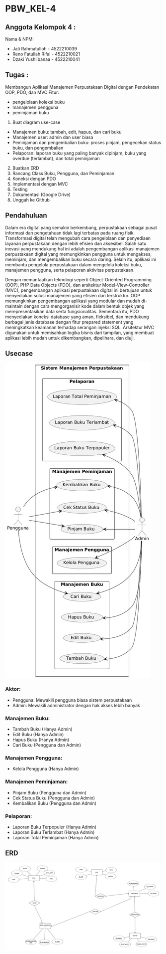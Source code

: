 # PBW_KEL-4

## Anggota Kelompok 4 :
Nama & NPM:  
* Jati Rahmatulloh    - 4522210039
* Reno Fatullah Rifai - 4522210021
* Dzaki Yushiibanaa   - 4522210041

## Tugas :
Membangun Aplikasi Manajemen Perpustakaan Digital dengan Pendekatan OOP, PDO, dan MVC 
Fitur:
* pengelolaan koleksi buku
* manajemen pengguna
* peminjaman buku

1. Buat diagram use-case
- Manajemen buku: tambah, edit, hapus, dan cari buku
- Manajemen user: admin dan user biasa
- Peminjaman dan pengembalian buku: proses pinjam, pengecekan status buku, dan pengembalian
- Pelaporan: laporan buku yang paling banyak dipinjam, buku yang overdue (terlambat), dan total peminjaman
2. Buatkan ERD
3. Rancang Class Buku, Pengguna, dan Peminjaman
4. Koneksi dengan PDO
5. Implementasi dengan MVC
6. Testing
7. Dokumentasi (Google Drive)
8. Unggah ke Github
  
## Pendahuluan
Dalam era digital yang semakin berkembang, perpustakaan sebagai pusat informasi dan pengetahuan tidak lagi terbatas pada ruang fisik. Transformasi digital telah mengubah cara pengelolaan dan penyediaan layanan perpustakaan dengan lebih efisien dan aksesibel. Salah satu inovasi yang mendukung hal ini adalah pengembangan aplikasi manajemen perpustakaan digital yang memungkinkan pengguna untuk mengakses, meminjam, dan mengembalikan buku secara daring. Selain itu, aplikasi ini membantu pengelola perpustakaan dalam mengelola koleksi buku, manajemen pengguna, serta pelaporan aktivitas perpustakaan.

Dengan memanfaatkan teknologi seperti Object-Oriented Programming (OOP), PHP Data Objects (PDO), dan arsitektur Model-View-Controller (MVC), pengembangan aplikasi perpustakaan digital ini bertujuan untuk menyediakan solusi manajemen yang efisien dan terstruktur. OOP memungkinkan pengembangan aplikasi yang modular dan mudah di-maintain dengan cara mengorganisir kode dalam bentuk objek yang merepresentasikan data serta fungsionalitas. Sementara itu, PDO menyediakan koneksi database yang aman, fleksibel, dan mendukung berbagai jenis database dengan fitur prepared statement yang meningkatkan keamanan terhadap serangan injeksi SQL. Arsitektur MVC digunakan untuk memisahkan logika bisnis dari tampilan, yang membuat aplikasi lebih mudah untuk dikembangkan, dipelihara, dan diuji.

## Usecase
![ERD](https://github.com/DzakiYushiibanaa/PBW_KEL-4/blob/0fdb4c55753bc3515614a19b01080ce2a141d174/Image%20PBW/Usecase.jpeg)
### Aktor:
- Pengguna: Mewakili pengguna biasa sistem perpustakaan
- Admin: Mewakili administrator dengan hak akses lebih banyak

### Manajemen Buku:
- Tambah Buku (Hanya Admin)
- Edit Buku (Hanya Admin)
- Hapus Buku (Hanya Admin)
- Cari Buku (Pengguna dan Admin)

### Manajemen Pengguna:
- Kelola Pengguna (Hanya Admin)

### Manajemen Peminjaman:
- Pinjam Buku (Pengguna dan Admin)
- Cek Status Buku (Pengguna dan Admin)
- Kembalikan Buku (Pengguna dan Admin)

### Pelaporan:
- Laporan Buku Terpopuler (Hanya Admin)
- Laporan Buku Terlambat (Hanya Admin)
- Laporan Total Peminjaman (Hanya Admin)

## ERD
![ERD](https://github.com/DzakiYushiibanaa/PBW_KEL-4/blob/dafbf406cdc9ab5f0900dae16188d62efdb95874/Image%20PBW/ERD.jpeg)
